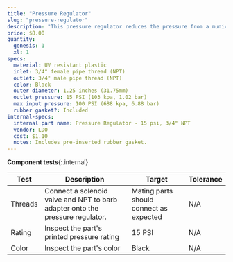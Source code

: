 ```yaml
---
title: "Pressure Regulator"
slug: "pressure-regulator"
description: "This pressure regulator reduces the pressure from a municipal water supply down to 15 PSI (103 kpa, 1.03 bar) so that FarmBot can more easily control the amount of water it disperses."
price: $8.00
quantity:
  genesis: 1
  xl: 1
specs:
  material: UV resistant plastic
  inlet: 3/4" female pipe thread (NPT)
  outlet: 3/4" male pipe thread (NPT)
  color: Black
  outer diameter: 1.25 inches (31.75mm)
  outlet pressure: 15 PSI (103 kpa, 1.02 bar)
  max input pressure: 100 PSI (688 kpa, 6.88 bar)
  rubber gasket?: Included
internal-specs:
  internal part name: Pressure Regulator - 15 psi, 3/4" NPT
  vendor: LDO
  cost: $1.10
  notes: Includes pre-inserted rubber gasket.
---
```


**Component tests**{:.internal}

|Test         |Description  |Target       |Tolerance    |
|-------------|-------------|-------------|-------------|
|Threads      |Connect a solenoid valve and NPT to barb adapter onto the pressure regulator.|Mating parts should connect as expected|N/A
|Rating       |Inspect the part's printed pressure rating|15 PSI|N/A
|Color        |Inspect the part's color|Black|N/A